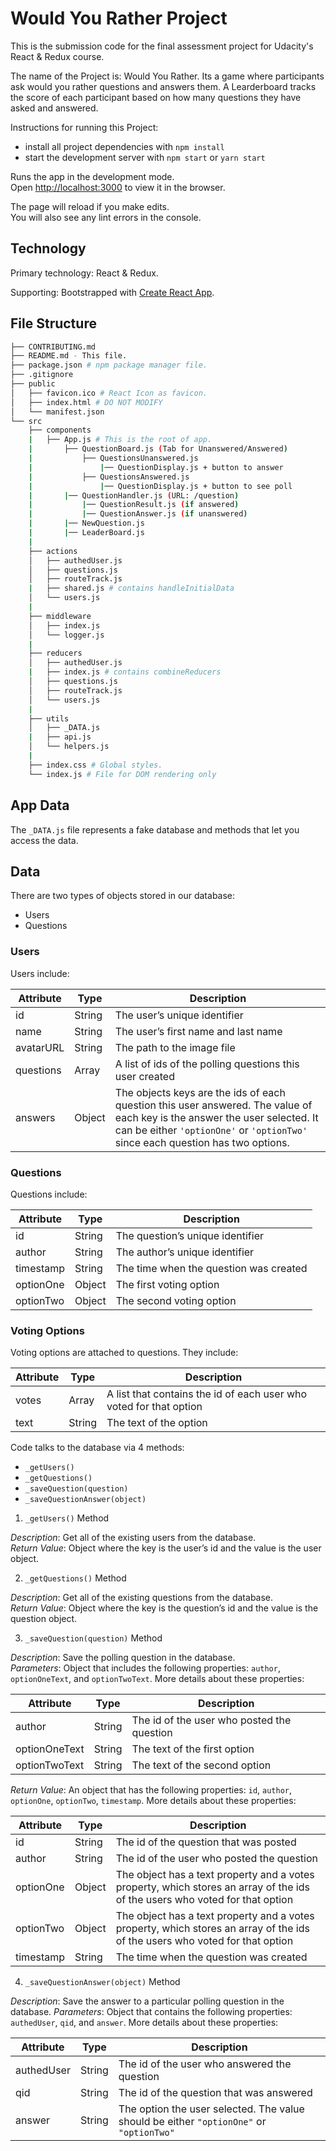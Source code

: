 # Would You Rather Project
This is the submission code for the final assessment project for Udacity's React & Redux course. 

The name of the Project is: Would You Rather. Its a game where participants ask would you rather questions and answers them. A Learderboard tracks the score of each participant based on how many questions they have asked and answered.

Instructions for running this Project:

* install all project dependencies with `npm install`
* start the development server with `npm start` or `yarn start`

Runs the app in the development mode.<br />
Open [http://localhost:3000](http://localhost:3000) to view it in the browser.

The page will reload if you make edits.<br />
You will also see any lint errors in the console.

## Technology
Primary technology: React & Redux. 

Supporting: Bootstrapped with [Create React App](https://github.com/facebook/create-react-app).

## File Structure
```bash
├── CONTRIBUTING.md
├── README.md - This file.
├── package.json # npm package manager file.
├── .gitignore
├── public
│   ├── favicon.ico # React Icon as favicon.
│   ├── index.html # DO NOT MODIFY
│   └── manifest.json
└── src
    ├── components
    |   ├── App.js # This is the root of app.
    |       ├── QuestionBoard.js (Tab for Unanswered/Answered)
    |           ├── QuestionsUnanswered.js 
    |               |── QuestionDisplay.js + button to answer
    |           ├── QuestionsAnswered.js
    |               |── QuestionDisplay.js + button to see poll
    |       |── QuestionHandler.js (URL: /question)
    |           |── QuestionResult.js (if answered)
    |           |── QuestionAnswer.js (if unanswered)
    |       |── NewQuestion.js
    |       |── LeaderBoard.js
    |
    ├── actions
    │   ├── authedUser.js
    │   ├── questions.js
    │   ├── routeTrack.js
    |   ├── shared.js # contains handleInitialData
    │   └── users.js   
    |
    ├── middleware
    │   ├── index.js
    │   └── logger.js
    |
    ├── reducers
    │   ├── authedUser.js
    |   ├── index.js # contains combineReducers
    │   ├── questions.js
    │   ├── routeTrack.js
    │   └── users.js
    |
    ├── utils
    │   ├── _DATA.js
    |   ├── api.js
    │   └── helpers.js
    |   
    ├── index.css # Global styles.
    └── index.js # File for DOM rendering only
```

## App Data
The `_DATA.js` file represents a fake database and methods that let you access the data.

## Data

There are two types of objects stored in our database:

* Users
* Questions

### Users

Users include:

| Attribute    | Type    | Description                          |
|--------------|---------|--------------------------------------|
| id           | String  | The user’s unique identifier         |
| name         | String  | The user’s first name  and last name |
| avatarURL    | String  | The path to the image file           |
| questions    | Array   | A list of ids of the polling questions this user created |
| answers      | Object  |  The objects keys are the ids of each question this user answered. The value of each key is the answer the user selected. It can be either `'optionOne'` or `'optionTwo'` since each question has two options. |

### Questions

Questions include:

| Attribute | Type   | Description       |
|-----------|--------|-------------------|
| id        | String | The question’s unique identifier |
| author    | String | The author’s unique identifier |
| timestamp | String | The time when the question was created|
| optionOne | Object | The first voting option|
| optionTwo | Object | The second voting option|

### Voting Options

Voting options are attached to questions. They include:

| Attribute | Type   | Description |
|-----------|--------|-------------------|
| votes     | Array  | A list that contains the id of each user who voted for that option|
| text      | String | The text of the option |

Code talks to the database via 4 methods:

* `_getUsers()`
* `_getQuestions()`
* `_saveQuestion(question)`
* `_saveQuestionAnswer(object)`

1) `_getUsers()` Method

*Description*: Get all of the existing users from the database.  
*Return Value*: Object where the key is the user’s id and the value is the user object.

2) `_getQuestions()` Method

*Description*: Get all of the existing questions from the database.  
*Return Value*: Object where the key is the question’s id and the value is the question object.

3) `_saveQuestion(question)` Method

*Description*: Save the polling question in the database.  
*Parameters*:  Object that includes the following properties: `author`, `optionOneText`, and `optionTwoText`. More details about these properties:

| Attribute | Type | Description |
|-----------------|------------------|-------------------|
| author | String | The id of the user who posted the question|
| optionOneText| String | The text of the first option |
| optionTwoText | String | The text of the second option |

*Return Value*:  An object that has the following properties: `id`, `author`, `optionOne`, `optionTwo`, `timestamp`. More details about these properties:

| Attribute | Type | Description |
|-----------------|------------------|-------------------|
| id | String | The id of the question that was posted|
| author | String | The id of the user who posted the question|
| optionOne | Object | The object has a text property and a votes property, which stores an array of the ids of the users who voted for that option|
| optionTwo | Object | The object has a text property and a votes property, which stores an array of the ids of the users who voted for that option|
|timestamp|String | The time when the question was created|

4) `_saveQuestionAnswer(object)` Method

*Description*: Save the answer to a particular polling question in the database.
*Parameters*: Object that contains the following properties: `authedUser`, `qid`, and `answer`. More details about these properties:

| Attribute | Type | Description |
|-----------------|------------------|-------------------|
| authedUser | String | The id of the user who answered the question|
| qid | String | The id of the question that was answered|
| answer | String | The option the user selected. The value should be either `"optionOne"` or `"optionTwo"`|